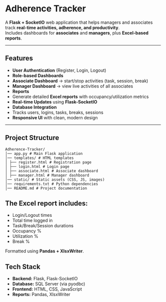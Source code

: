 #  Adherence Tracker

A **Flask + SocketIO** web application that helps managers and associates track **real-time activities, adherence, and productivity**.  
Includes dashboards for **associates** and **managers**, plus **Excel-based reports**.

---

##  Features
-  **User Authentication** (Register, Login, Logout)
-  **Role-based Dashboards**
  - **Associate Dashboard** → start/stop activities (task, session, break)
  - **Manager Dashboard** → view live activities of all associates
-  **Reports**
  - Generate detailed **Excel reports** with occupancy/utilization metrics
-  **Real-time Updates** using **Flask-SocketIO**
-  **Database Integration**
  - Tracks users, logins, tasks, breaks, sessions
-  **Responsive UI** with clean, modern design

---

##  Project Structure
```vbnet
Adherence-Tracker/
│── app.py # Main Flask application
│── templates/ # HTML templates
│ ├── register.html # Registration page
│ ├── login.html # Login page
│ ├── associate.html # Associate dashboard
│ ├── manager.html # Manager dashboard
│── static/ # Static assets (CSS, JS, images)
│── requirements.txt # Python dependencies
│── README.md # Project documentation
```
## The Excel report includes:

- Login/Logout times  
- Total time logged in  
- Task/Break/Session durations  
- Occupancy %  
- Utilization %  
- Break %  

Formatted using **Pandas + XlsxWriter**.

##  Tech Stack

- **Backend:** Flask, Flask-SocketIO  
- **Database:** SQL Server (via pyodbc)  
- **Frontend:** HTML, CSS, JavaScript  
- **Reports:** Pandas, XlsxWriter  

